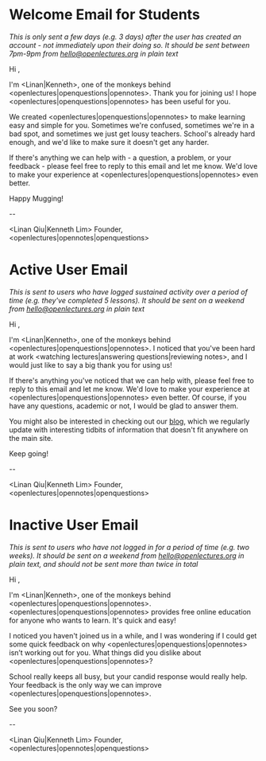 # Welcome Email for Students
_This is only sent a few days (e.g. 3 days) after the user has created an account - not immediately upon their doing so. It should be sent between 7pm-9pm from hello@openlectures.org in plain text_

Hi <name>,

I'm <Linan|Kenneth>, one of the monkeys behind <openlectures|openquestions|opennotes>. Thank you for joining us! I hope <openlectures|openquestions|opennotes> has been useful for you.

We created <openlectures|openquestions|opennotes> to make learning easy and simple for you. Sometimes we're confused, sometimes we're in a bad spot, and sometimes we just get lousy teachers. School's already hard enough, and we'd like to make sure it doesn't get any harder.

If there's anything we can help with - a question, a problem, or your feedback - please feel free to reply to this email and let me know. We'd love to make your experience at <openlectures|openquestions|opennotes> even better.

Happy Mugging!

--

<Linan Qiu|Kenneth Lim>
Founder, <openlectures|opennotes|openquestions>

# Active User Email
_This is sent to users who have logged sustained activity over a period of time (e.g. they've completed 5 lessons). It should be sent on a weekend from hello@openlectures.org in plain text_

Hi <name>,

I'm <Linan|Kenneth>, one of the monkeys behind <openlectures|openquestions|opennotes>. I noticed that you've been hard at work <watching lectures|answering questions|reviewing notes>, and I would just like to say a big thank you for using us!

If there's anything you've noticed that we can help with, please feel free to reply to this email and let me know. We'd love to make your experience at <openlectures|openquestions|opennotes> even better. Of course, if you have any questions, academic or not, I would be glad to answer them.

You might also be interested in checking out our [blog](http://blog.openlectures.org), which we regularly update with interesting tidbits of information that doesn't fit anywhere on the main site.

Keep going!

--

<Linan Qiu|Kenneth Lim>
Founder, <openlectures|opennotes|openquestions>

# Inactive User Email
_This is sent to users who have not logged in for a period of time (e.g. two weeks). It should be sent on a weekend from hello@openlectures.org in plain text, and should not be sent more than twice in total_

Hi <name>,

I'm <Linan|Kenneth>, one of the monkeys behind <openlectures|openquestions|opennotes>. <openlectures|openquestions|opennotes> provides free online education for anyone who wants to learn. It's quick and easy!

I noticed you haven't joined us in a while, and I was wondering if I could get some quick feedback on why <openlectures|openquestions|opennotes> isn’t working out for you. What things did you dislike about <openlectures|openquestions|opennotes>?

School really keeps all busy, but your candid response would really help. Your feedback is the only way we can improve <openlectures|openquestions|opennotes>.

See you soon?

--

<Linan Qiu|Kenneth Lim>
Founder, <openlectures|opennotes|openquestions>